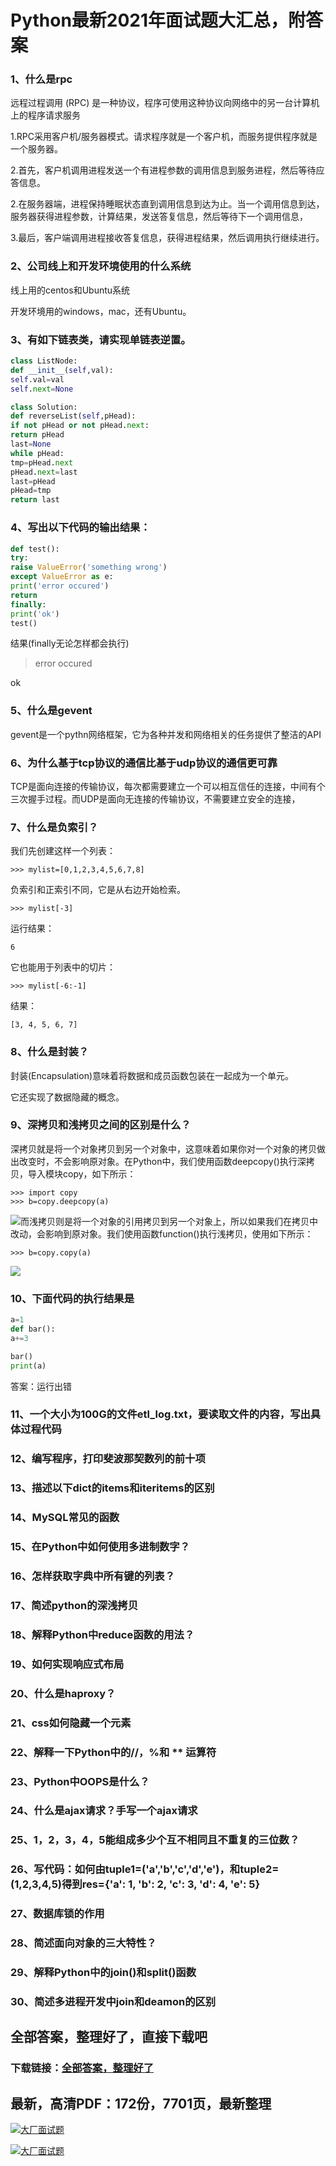 # Python最新2021年面试题大汇总，附答案







### 1、什么是rpc

远程过程调用 (RPC) 是一种协议，程序可使用这种协议向网络中的另一台计算机上的程序请求服务

1.RPC采用客户机/服务器模式。请求程序就是一个客户机，而服务提供程序就是一个服务器。

2.首先，客户机调用进程发送一个有进程参数的调用信息到服务进程，然后等待应答信息。

2.在服务器端，进程保持睡眠状态直到调用信息到达为止。当一个调用信息到达，服务器获得进程参数，计算结果，发送答复信息，然后等待下一个调用信息，

3.最后，客户端调用进程接收答复信息，获得进程结果，然后调用执行继续进行。


### 2、公司线上和开发环境使用的什么系统

线上用的centos和Ubuntu系统

开发环境用的windows，mac，还有Ubuntu。


### 3、有如下链表类，请实现单链表逆置。

```python
class ListNode:
def __init__(self,val):
self.val=val
self.next=None

class Solution:
def reverseList(self,pHead):
if not pHead or not pHead.next:
return pHead
last=None
while pHead:
tmp=pHead.next
pHead.next=last
last=pHead
pHead=tmp
return last
```


### 4、写出以下代码的输出结果：

```python
def test():
try:
raise ValueError('something wrong')
except ValueError as e:
print('error occured')
return
finally:
print('ok')
test()
```

结果(finally无论怎样都会执行)

> error occured

ok



### 5、什么是gevent

gevent是一个pythn网络框架，它为各种并发和网络相关的任务提供了整洁的API


### 6、为什么基于tcp协议的通信比基于udp协议的通信更可靠

TCP是面向连接的传输协议，每次都需要建立一个可以相互信任的连接，中间有个三次握手过程。而UDP是面向无连接的传输协议，不需要建立安全的连接，


### 7、什么是负索引？

我们先创建这样一个列表：

```
>>> mylist=[0,1,2,3,4,5,6,7,8]
```

负索引和正索引不同，它是从右边开始检索。

```
>>> mylist[-3]
```

运行结果：

```
6
```

它也能用于列表中的切片：

```
>>> mylist[-6:-1]
```

结果：

```
[3, 4, 5, 6, 7]
```


### 8、什么是封装？

封装(Encapsulation)意味着将数据和成员函数包装在一起成为一个单元。

它还实现了数据隐藏的概念。


### 9、深拷贝和浅拷贝之间的区别是什么？

深拷贝就是将一个对象拷贝到另一个对象中，这意味着如果你对一个对象的拷贝做出改变时，不会影响原对象。在Python中，我们使用函数deepcopy()执行深拷贝，导入模块copy，如下所示：

```
>>> import copy
>>> b=copy.deepcopy(a)
```

![](https://gitee.com/souyunkutech/souyunku-home/raw/master/images/souyunku-web/2020/4/30/200/33/53_1.png#alt=53%5C_1.png)而浅拷贝则是将一个对象的引用拷贝到另一个对象上，所以如果我们在拷贝中改动，会影响到原对象。我们使用函数function()执行浅拷贝，使用如下所示：

```
>>> b=copy.copy(a)
```

![](https://gitee.com/souyunkutech/souyunku-home/raw/master/images/souyunku-web/2020/4/30/200/33/53_2.png#alt=53%5C_2.png)


### 10、下面代码的执行结果是

```python
a=1
def bar():
a+=3

bar()
print(a)
```

答案：运行出错


### 11、一个大小为100G的文件etl_log.txt，要读取文件的内容，写出具体过程代码
### 12、编写程序，打印斐波那契数列的前十项
### 13、描述以下dict的items和iteritems的区别
### 14、MySQL常见的函数
### 15、在Python中如何使用多进制数字？
### 16、怎样获取字典中所有键的列表？
### 17、简述python的深浅拷贝
### 18、解释Python中reduce函数的用法？
### 19、如何实现响应式布局
### 20、什么是haproxy？
### 21、css如何隐藏一个元素
### 22、解释一下Python中的//，%和 ** 运算符
### 23、Python中OOPS是什么？
### 24、什么是ajax请求？手写一个ajax请求
### 25、1，2，3，4，5能组成多少个互不相同且不重复的三位数？
### 26、写代码：如何由tuple1=('a','b','c','d','e')，和tuple2=(1,2,3,4,5)得到res={'a': 1, 'b': 2, 'c': 3, 'd': 4, 'e': 5}
### 27、数据库锁的作用
### 28、简述面向对象的三大特性？
### 29、解释Python中的join()和split()函数
### 30、简述多进程开发中join和deamon的区别




## 全部答案，整理好了，直接下载吧

### 下载链接：[全部答案，整理好了](https://www.souyunku.com/wp-content/uploads/weixin/githup-weixin-2.png)




## 最新，高清PDF：172份，7701页，最新整理

[![大厂面试题](https://www.souyunku.com/wp-content/uploads/weixin/mst.png "架构师专栏")](https://www.souyunku.com/wp-content/uploads/weixin/githup-weixin.png "架构师专栏")

[![大厂面试题](https://www.souyunku.com/wp-content/uploads/weixin/githup-weixin.png "架构师专栏")](https://www.souyunku.com/wp-content/uploads/weixin/githup-weixin.png "架构师专栏")
